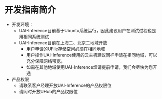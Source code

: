 

# 开发指南简介

  * 开发环境：
	  * UAI-Inference目前基于Ubuntu系统运行，因此建议用户在测试过程也是用相同系统测试
	  * UAI-Inference目前在上海二、北京二地域开放
		* 用户申请的UFile存储空间必须在相同地域
		* 用户操作UAI-Inference使用的云主机建议同样申请在相同地域，可以充分保障网络带宽。
		* 如需在其他地域使用UAI-Inference烦请提前申请，我们会尽快为您开通
  * 产品权限
	* 请联系客户经理开放UAI-Inference的产品权限位
	* 请同时开放UHub的产品权限位